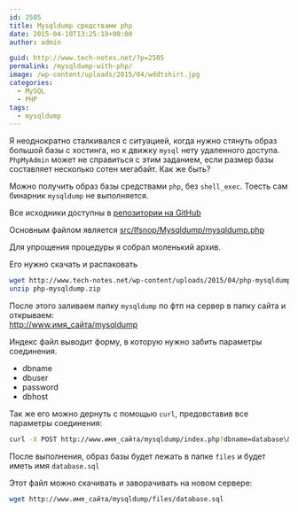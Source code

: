 ```yaml
---
id: 2505
title: Mysqldump средствами php
date: 2015-04-10T13:25:19+00:00
author: admin

guid: http://www.tech-notes.net/?p=2505
permalink: /mysqldump-with-php/
image: /wp-content/uploads/2015/04/wddtshirt.jpg
categories:
  - MySQL
  - PHP
tags:
  - mysqldump
---
```

Я неоднократно сталкивался с ситуацией, когда нужно стянуть образ большой базы с хостинга, но к движку `mysql` нету удаленного доступа. `PhpMyAdmin` может не справиться с этим заданием, если размер базы составляет несколько сотен мегабайт. Как же быть?

Можно получить образ базы средствами `php`, без `shell_exec`. Тоесть сам бинарник `mysqldump` не выполняется.

Все исходники доступны в [репозитории на GitHub](https://github.com/ifsnop/mysqldump-php)

Основным файлом является [src/Ifsnop/Mysqldump/mysqldump.php](https://github.com/ifsnop/mysqldump-php/blob/master/src/Ifsnop/Mysqldump/Mysqldump.php)

Для упрощения процедуры я собрал моленький архив.

Его нужно скачать и распаковать

```bash
wget http://www.tech-notes.net/wp-content/uploads/2015/04/php-mysqldump.zip  
unzip php-mysqldump.zip
```

После этого заливаем папку `mysqldump` по фтп на сервер в папку сайта и открываем:  
http://www.имя_сайта/mysqldump

Индекс файл выводит форму, в которую нужно забить параметры соединения.
  * dbname
  * dbuser
  * password
  * dbhost

<center>
  <div id="gads">
  </div>
</center>

Так же его можно дернуть с помощью `curl`, предовставив все параметры соединения:

```bash
curl -X POST http://www.имя_сайта/mysqldump/index.php?dbname=database\&dbuser=mysql_user\&password=mysql_password\&dbhost=host_address
```

После выполнения, образ базы будет лежать в папке `files` и будет иметь имя `database.sql`

Этот файл можно скачивать и заворачивать на новом сервере:

```bash
wget http://www.имя_сайта/mysqldump/files/database.sql
```

